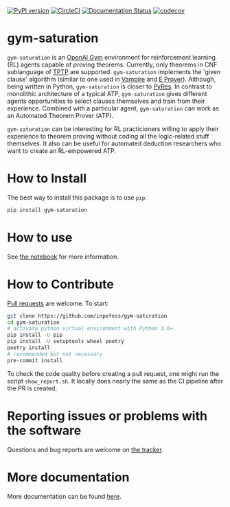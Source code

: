 [![PyPI version](https://badge.fury.io/py/gym-saturation.svg)](https://badge.fury.io/py/gym-saturation) [![CircleCI](https://circleci.com/gh/inpefess/gym-saturation.svg?style=svg)](https://circleci.com/gh/inpefess/gym-saturation) [![Documentation Status](https://readthedocs.org/projects/gym-saturation/badge/?version=latest)](https://gym-saturation.readthedocs.io/en/latest/?badge=latest) [![codecov](https://codecov.io/gh/inpefess/gym-saturation/branch/master/graph/badge.svg)](https://codecov.io/gh/inpefess/gym-saturation)

# gym-saturation

`gym-saturation` is an [OpenAI Gym](https://gym.openai.com/) environment for reinforcement learning (RL) agents capable of proving theorems. Currently, only theorems in CNF sublanguage of [TPTP](http://tptp.org) are supported. `gym-saturation` implements the 'given clause' algorithm (similar to one used in [Vampire](https://github.com/vprover/vampire) and [E Prover](https://github.com/eprover/eprover)). Although, being written in Python, `gym-saturation` is closer to [PyRes](https://github.com/eprover/PyRes). In contrast to monolithic architecture of a typical ATP, `gym-saturation` gives different agents opportunities to select clauses themselves and train from their experience. Combined with a particular agent, `gym-saturation` can work as an Automated Theorem Prover (ATP).

`gym-saturation` can be interesting for RL practicioners willing to apply their experience to theorem proving without coding all the logic-related stuff themselves. It also can be useful for automated deduction researchers who want to create an RL-empowered ATP.

# How to Install

The best way to install this package is to use `pip`:

```sh
pip install gym-saturation
```

# How to use

See [the notebook](https://github.com/inpefess/gym-saturation/blob/master/examples/example.ipynb) for more information.

# How to Contribute

[Pull requests](https://github.com/inpefess/gym-saturation/pull-requests) are welcome. To start:

```sh
git clone https://github.com/inpefess/gym-saturation
cd gym-saturation
# activate python virtual environment with Python 3.6+
pip install -U pip
pip install -U setuptools wheel poetry
poetry install
# recommended but not necessary
pre-commit install
```

To check the code quality before creating a pull request, one might run the script `show_report.sh`. It locally does nearly the same as the CI pipeline after the PR is created.


# Reporting issues or problems with the software

Questions and bug reports are welcome on [the tracker](https://github.com/inpefess/gym-saturation/issues). 

# More documentation

More documentation can be found [here](https://gym-saturation.readthedocs.io/en/latest).
